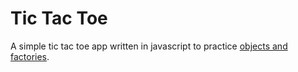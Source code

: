 # Tic Tac Toe

A simple tic tac toe app written in javascript to practice [objects and factories](https://www.theodinproject.com/lessons/javascript-tic-tac-toe).
